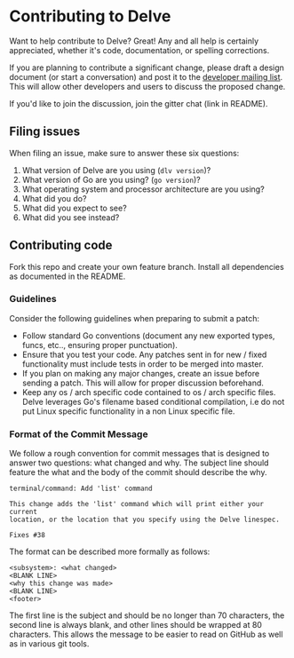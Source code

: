 # Contributing to Delve

Want to help contribute to Delve? Great! Any and all help is certainly appreciated, whether it's code, documentation, or spelling corrections.

If you are planning to contribute a significant change, please draft a design document (or start a conversation) and post it to the [developer mailing list](https://groups.google.com/forum/#!forum/delve-dev). This will allow other developers and users to discuss the proposed change.

If you'd like to join the discussion, join the gitter chat (link in README).

## Filing issues

When filing an issue, make sure to answer these six questions:

1. What version of Delve are you using (`dlv version`)?
2. What version of Go are you using? (`go version`)?
3. What operating system and processor architecture are you using?
4. What did you do?
5. What did you expect to see?
6. What did you see instead?

## Contributing code

Fork this repo and create your own feature branch. Install all dependencies as documented in the README.

### Guidelines

Consider the following guidelines when preparing to submit a patch:

* Follow standard Go conventions (document any new exported types, funcs, etc.., ensuring proper punctuation).
* Ensure that you test your code. Any patches sent in for new / fixed functionality must include tests in order to be merged into master.
* If you plan on making any major changes, create an issue before sending a patch. This will allow for proper discussion beforehand.
* Keep any os / arch specific code contained to os / arch specific files. Delve leverages Go's filename based conditional compilation, i.e do not put Linux specific functionality in a non Linux specific file.

### Format of the Commit Message

We follow a rough convention for commit messages that is designed to answer two
questions: what changed and why. The subject line should feature the what and
the body of the commit should describe the why.

```
terminal/command: Add 'list' command

This change adds the 'list' command which will print either your current
location, or the location that you specify using the Delve linespec.

Fixes #38
```

The format can be described more formally as follows:

```
<subsystem>: <what changed>
<BLANK LINE>
<why this change was made>
<BLANK LINE>
<footer>
```

The first line is the subject and should be no longer than 70 characters, the
second line is always blank, and other lines should be wrapped at 80 characters.
This allows the message to be easier to read on GitHub as well as in various
git tools.
